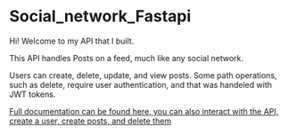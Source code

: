 # Social_network_Fastapi

Hi! Welcome to my API that I built.

This API handles Posts on a feed, much like any social network.

Users can create, delete, update, and view posts. Some path operations, such as delete, require user authentication, and that was handeled with JWT tokens.

[Full documentation can be found here, you can also interact with the API, create a user, create posts, and delete them](https://gad-social-network-fastapi.herokuapp.com/docs)
